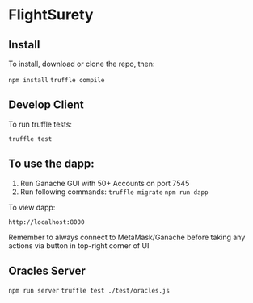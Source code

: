# FlightSurety

## Install

To install, download or clone the repo, then:

`npm install`
`truffle compile`

## Develop Client

To run truffle tests:

`truffle test`

## To use the dapp:

1. Run Ganache GUI with 50+ Accounts on port 7545
2. Run following commands:
   `truffle migrate`
   `npm run dapp`

To view dapp:

`http://localhost:8000`

Remember to always connect to MetaMask/Ganache before taking any actions via button in top-right corner of UI

## Oracles Server

`npm run server`
`truffle test ./test/oracles.js`
